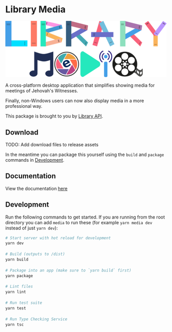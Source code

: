 # Library Media

![Library Media](./app/renderer/src/assets/logo-banner.png)

A cross-platform desktop application that simplifies showing media for meetings of Jehovah's Witnesses.

Finally, non-Windows users can now also display media in a more professional way.

This package is brought to you by [Library API](../../README.md).

## Download

TODO: Add download files to release assets

In the meantime you can package this yourself using the `build` and `package` commands in [Development](#Development).

## Documentation

View the documentation [here](https://benshelton.github.io/library-api/media)

## Development

Run the following commands to get started. If you are running from the root directory you can add `media` to run these (for example `yarn media dev` instead of just `yarn dev`):

```bash
# Start server with hot reload for development
yarn dev

# Build (outputs to /dist)
yarn build

# Package into an app (make sure to `yarn build` first)
yarn package

# Lint files
yarn lint

# Run test suite
yarn test

# Run Type Checking Service
yarn tsc
```

